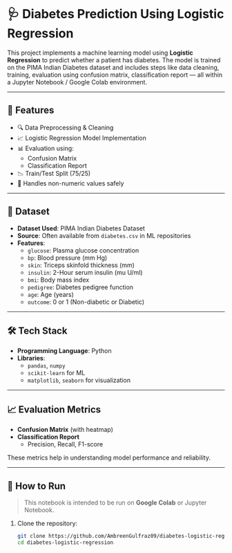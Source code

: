 # 🩺 Diabetes Prediction Using Logistic Regression

This project implements a machine learning model using **Logistic Regression** to predict whether a patient has diabetes. The model is trained on the PIMA Indian Diabetes dataset and includes steps like data cleaning, training, evaluation using confusion matrix, classification report — all within a Jupyter Notebook / Google Colab environment.

---

## 🚀 Features

- 🔍 Data Preprocessing & Cleaning
- 📈 Logistic Regression Model Implementation
- 📊 Evaluation using:
  - Confusion Matrix
  - Classification Report
- 📉 Train/Test Split (75/25)
- 🧼 Handles non-numeric values safely

---

## 🧠 Dataset

- **Dataset Used**: PIMA Indian Diabetes Dataset
- **Source**: Often available from `diabetes.csv` in ML repositories
- **Features**:
  - `glucose`: Plasma glucose concentration
  - `bp`: Blood pressure (mm Hg)
  - `skin`: Triceps skinfold thickness (mm)
  - `insulin`: 2-Hour serum insulin (mu U/ml)
  - `bmi`: Body mass index
  - `pedigree`: Diabetes pedigree function
  - `age`: Age (years)
  - `outcome`: 0 or 1 (Non-diabetic or Diabetic)

---

## 🛠️ Tech Stack

- **Programming Language**: Python
- **Libraries**:
  - `pandas`, `numpy`
  - `scikit-learn` for ML
  - `matplotlib`, `seaborn` for visualization

---

## 📈 Evaluation Metrics

- **Confusion Matrix** (with heatmap)
- **Classification Report**
  - Precision, Recall, F1-score

These metrics help in understanding model performance and reliability.

---

## 📂 How to Run

> This notebook is intended to be run on **Google Colab** or Jupyter Notebook.

1. Clone the repository:
   ```bash
   git clone https://github.com/AmbreenGulfraz09/diabetes-logistic-regression.git
   cd diabetes-logistic-regression

